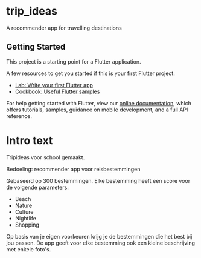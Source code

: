 # trip_ideas

A recommender app for travelling destinations

## Getting Started

This project is a starting point for a Flutter application.

A few resources to get you started if this is your first Flutter project:

- [Lab: Write your first Flutter app](https://flutter.dev/docs/get-started/codelab)
- [Cookbook: Useful Flutter samples](https://flutter.dev/docs/cookbook)

For help getting started with Flutter, view our
[online documentation](https://flutter.dev/docs), which offers tutorials,
samples, guidance on mobile development, and a full API reference.

# Intro text

Tripideas voor school gemaakt.

Bedoeling: recommender app voor reisbestemmingen

Gebaseerd op 300 bestemmingen. Elke bestemming heeft een score voor de volgende parameters:

- Beach
- Nature
- Culture
- Nightlife
- Shopping

Op basis van je eigen voorkeuren krijg je de bestemmingen die het best bij jou passen. De app geeft voor elke bestemming ook een kleine beschrijving met enkele foto's.